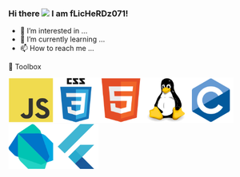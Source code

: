  ### Hi there  <img src="https://raw.githubusercontent.com/MartinHeinz/MartinHeinz/master/wave.gif" width="30px"/> I am fLicHeRDz071!
  
  
- 👀 I’m interested in ...
- 🌱 I’m currently learning ...
- 📫 How to reach me ...

 🧰 Toolbox
 
 <img src="https://github.com/devicons/devicon/blob/master/icons/javascript/javascript-original.svg" width="90px" /><img src="https://github.com/devicons/devicon/blob/master/icons/css3/css3-original-wordmark.svg" width="90px" /><img src="https://github.com/devicons/devicon/blob/master/icons/html5/html5-original.svg" width="90px" /><img src="https://github.com/devicons/devicon/blob/master/icons/linux/linux-original.svg" width="90px" /><img src="https://github.com/devicons/devicon/blob/master/icons/c/c-original.svg" width="90px" /><img src="https://github.com/devicons/devicon/blob/master/icons/dart/dart-original.svg" width="90px" /><img src="https://github.com/devicons/devicon/blob/master/icons/flutter/flutter-original.svg" width="90px" />

<!---
fLicHeRDz071/fLicHeRDz071 is a ✨ special ✨ repository because its `README.md` (this file) appears on your GitHub profile.
You can click the Preview link to take a look at your changes.
--->
